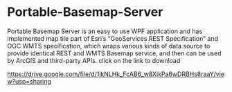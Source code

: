 # Portable-Basemap-Server

Portable Basemap Server is an easy to use WPF application and has implemented map tile part of Esri’s “GeoServices REST Specification” and OGC WMTS specification, which wraps various kinds of data source to provide identical REST and WMTS Basemap service, and then can be used by ArcGIS and third-party APIs. 
click on the link to download 

https://drive.google.com/file/d/1jkNLHk_FcAB6_w8XjkPa6wDRBHs8raaY/view?usp=sharing
